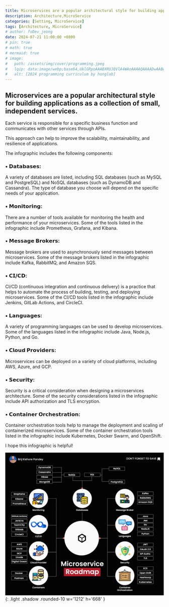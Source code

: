 ```yaml
---
title: Microservices are a popular architectural style for building applications
description: Architecture,MicroService
categories: [Setting, MicroService]
tags: [Architecture, MicroService]
# author: foDev_jeong
date: 2024-07-21 11:00:00 +0800
# pin: true
# math: true
# mermaid: true
# image:
#   path: /assets/img/cover/programming.jpeg
#   lqip: data:image/webp;base64,UklGRpoAAABXRUJQVlA4WAoAAAAQAAAADwAABwAAQUxQSDIAAAARL0AmbZurmr57yyIiqE8oiG0bejIYEQTgqiDA9vqnsUSI6H+oAERp2HZ65qP/VIAWAFZQOCBCAAAA8AEAnQEqEAAIAAVAfCWkAALp8sF8rgRgAP7o9FDvMCkMde9PK7euH5M1m6VWoDXf2FkP3BqV0ZYbO6NA/VFIAAAA
#   alt: [2024 programming curriculum by honglab]
---
```



## Microservices are a popular architectural style for building applications as a collection of small, independent services. 

Each service is responsible for a specific business function and communicates with other services through APIs. 

This approach can help to improve the scalability, maintainability, and resilience of applications.

The infographic includes the following components:

### • 𝗗𝗮𝘁𝗮𝗯𝗮𝘀𝗲𝘀:  
A variety of databases are listed, including SQL databases (such as MySQL and PostgreSQL) and NoSQL databases (such as DynamoDB and Cassandra). The type of database you choose will depend on the specific needs of your application.
 
### • 𝗠𝗼𝗻𝗶𝘁𝗼𝗿𝗶𝗻𝗴: 
There are a number of tools available for monitoring the health and performance of your microservices. Some of the tools listed in the infographic include Prometheus, Grafana, and Kibana.
 
### • 𝗠𝗲𝘀𝘀𝗮𝗴𝗲 𝗕𝗿𝗼𝗸𝗲𝗿𝘀: 
Message brokers are used to asynchronously send messages between microservices. Some of the message brokers listed in the infographic include Kafka, RabbitMQ, and Amazon SQS.
 
### • 𝗖𝗜/𝗖𝗗: 
CI/CD (continuous integration and continuous delivery) is a practice that helps to automate the process of building, testing, and deploying microservices. Some of the CI/CD tools listed in the infographic include Jenkins, GitLab Actions, and CircleCI.
 
### • 𝗟𝗮𝗻𝗴𝘂𝗮𝗴𝗲𝘀: 
A variety of programming languages can be used to develop microservices. Some of the languages listed in the infographic include Java, Node.js, Python, and Go.
 
### • 𝗖𝗹𝗼𝘂𝗱 𝗣𝗿𝗼𝘃𝗶𝗱𝗲𝗿𝘀: 
Microservices can be deployed on a variety of cloud platforms, including AWS, Azure, and GCP.
 
### • 𝗦𝗲𝗰𝘂𝗿𝗶𝘁𝘆: 
Security is a critical consideration when designing a microservices architecture. Some of the security considerations listed in the infographic include API authorization and TLS encryption.
 
### • 𝗖𝗼𝗻𝘁𝗮𝗶𝗻𝗲𝗿 𝗢𝗿𝗰𝗵𝗲𝘀𝘁𝗿𝗮𝘁𝗶𝗼𝗻: 
Container orchestration tools help to manage the deployment and scaling of containerized microservices. Some of the container orchestration tools listed in the infographic include Kubernetes, Docker Swarm, and OpenShift.

I hope this infographic is helpful!

![ MicroService Roadmap ](/assets/img/blog/Microservice-Roadmap.gif){: .light .shadow .rounded-10 w='1212' h='668' }
